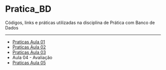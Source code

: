 # Pratica_BD
Códigos, links e práticas utilizadas na disciplina de Prática com Banco de Dados

---

* [Praticas Aula 01](https://github.com/Evaldo-comp/Pratica_BD/blob/main/Aula01/Praticas.md)
* [Praticas Aula 02](https://github.com/Evaldo-comp/Pratica_BD/blob/main/Aula02/Praticas02.md)
* [Praticas Aula 03](https://github.com/Evaldo-comp/Pratica_BD/blob/main/Aula03/Pr%C3%A1ticas-%20Aula03.md)
* Aula 04 - Avaliação
* [Praticas Aula 05](https://github.com/Evaldo-comp/Pratica_BD/blob/main/Aula05/Pr%C3%A1ticas-%20Aula05)



